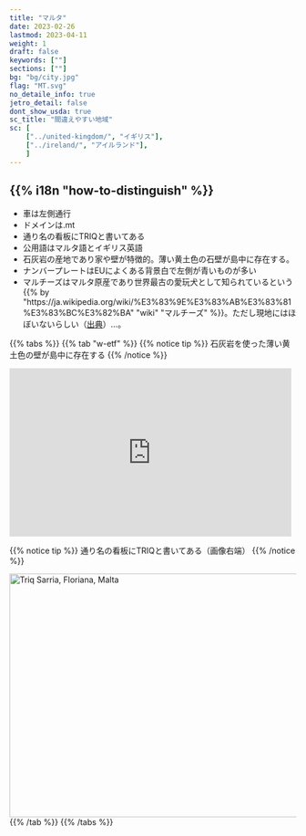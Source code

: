 ```yaml
---
title: "マルタ"
date: 2023-02-26
lastmod: 2023-04-11
weight: 1
draft: false
keywords: [""]
sections: [""]
bg: "bg/city.jpg"
flag: "MT.svg"
no_detaile_info: true
jetro_detail: false
dont_show_usda: true
sc_title: "間違えやすい地域"
sc: [
    ["../united-kingdom/", "イギリス"],
    ["../ireland/", "アイルランド"],
    ]
---
```



<div class="main-desciption country-description">
    <h2 class="section-title">{{% i18n "how-to-distinguish" %}}</h2>
    <ul class="rule-list">
        <li>車は<span class="quiz">左側</span>通行</li>
        <li>ドメインは<span class="quiz">.mt</span></li>
        <li>通り名の看板に<span class="quiz">TRIQ</span>と書いてある</li>
        <li>公用語は<span class="quiz">マルタ語とイギリス英語</span></li>
        <li><span class="quiz">石灰岩の産地</span>であり家や壁が特徴的。薄い黄土色の石壁が島中に存在する。</li>
        <li>ナンバープレートはEUによくある背景白で左側が青いものが多い</li>
        <li>マルチーズはマルタ原産であり世界最古の愛玩犬として知られているという{{% by "https://ja.wikipedia.org/wiki/%E3%83%9E%E3%83%AB%E3%83%81%E3%83%BC%E3%82%BA" "wiki" "マルチーズ" %}}。ただし現地にはほぼいないらしい（<a href="https://note.interlink.blog/n/ncba2cd9e0679">出典</a>）...。</li>
    </ul>
</div>


{{% tabs  %}}
{{% tab "w-etf" %}}
{{% notice tip %}}
石灰岩を使った薄い黄土色の壁が島中に存在する
{{% /notice %}}
<div class="googlemap-if">
<iframe src="https://www.google.com/maps/embed?pb=!4v1679668368631!6m8!1m7!1szvW6wnu1XpdR1QvIMk99Rg!2m2!1d35.8560548181086!2d14.41273861118275!3f276.1221585632379!4f0.29597480058619396!5f3.325193203789971" width="495" height="295" style="border:0;" allowfullscreen="" loading="lazy" referrerpolicy="no-referrer-when-downgrade"></iframe>
</div>

{{% notice tip %}}
通り名の看板に<span class="quiz">TRIQ</span>と書いてある（画像右端）
{{% /notice %}}

<div class="googlemap-if">
<a data-flickr-embed="true" href="https://www.flickr.com/photos/andrewmilligansumo/48354921272/in/photolist-2gEXBrb-2g7ns4Q-nyMxV-2gEXF1u-CiRNs7-2gEX3jU-2g6RtNM-2g6RciT-2gEXHdg-BMGX2H-CiStCG-2gEWXUG-2gEWXgn-2g7qHLy-AG85yM-BoFd7j-2g6K9AW-CiUgHW-2g7nifC-2gEY7tE-2gEXEgo-CiTn2y-2g6RC2K-2g6R3io-2g7nPd1-2g7mX3i-2g7mLgD-2g7mWEj-2g7n3mh-2g7mKVU-2g7mXmE-2gEXGX1-2g7mY8x-2g7mKh4-2g7pkDR-2g7mXFY-2g7mJci-2g7mNyy-2g7mMro-2g7mLHu-2g7mXEZ-BU9GzQ-2g7nhZC-2g7nzpK-2g7tcdj-2gEY2i4-2gGx1Nu-2gEXsda-2gGwkPr-2g6RATd" title="Triq Sarria, Floriana, Malta"><img src="https://live.staticflickr.com/65535/48354921272_452815e7f7_z.jpg" width="640" height="427" alt="Triq Sarria, Floriana, Malta"/></a><script async src="//embedr.flickr.com/assets/client-code.js" charset="utf-8"></script>
</div>
{{% /tab %}}
{{% /tabs %}}
